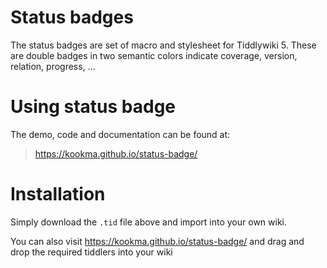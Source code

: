 # Status badges
The status badges are set of macro and stylesheet for Tiddlywiki 5. These are double badges in two semantic colors indicate coverage, version, relation, progress, ...

# Using status badge
The demo, code and documentation can be found at:

> https://kookma.github.io/status-badge/

# Installation
Simply download the `.tid` file above and import into your own wiki.

You can also visit  https://kookma.github.io/status-badge/ and drag and drop the required tiddlers into your wiki
